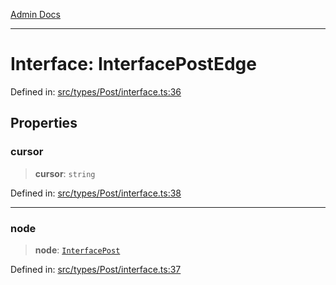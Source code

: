 [Admin Docs](/)

***

# Interface: InterfacePostEdge

Defined in: [src/types/Post/interface.ts:36](https://github.com/PalisadoesFoundation/talawa-admin/blob/main/src/types/Post/interface.ts#L36)

## Properties

### cursor

> **cursor**: `string`

Defined in: [src/types/Post/interface.ts:38](https://github.com/PalisadoesFoundation/talawa-admin/blob/main/src/types/Post/interface.ts#L38)

***

### node

> **node**: [`InterfacePost`](InterfacePost.md)

Defined in: [src/types/Post/interface.ts:37](https://github.com/PalisadoesFoundation/talawa-admin/blob/main/src/types/Post/interface.ts#L37)
